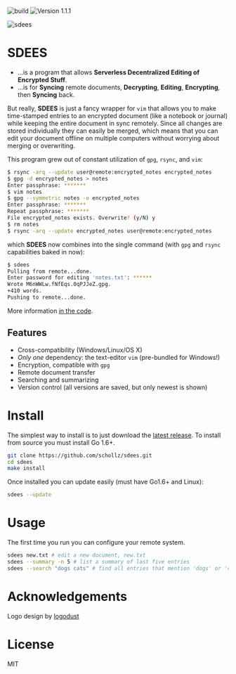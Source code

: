 ![build](https://img.shields.io/badge/build-passing-brightgreen.svg) ![Version 1.1.1](https://img.shields.io/badge/version-1.1.1-brightgreen.svg?version=flat-square)

![sdees](http://i.imgur.com/I6EzEDH.jpg)

# SDEES

- ...is a program that allows **Serverless Decentralized Editing of Encrypted Stuff**.
- ...is for **Syncing** remote documents, **Decrypting**, **Editing**, **Encrypting**, then **Syncing** back.

But really, **SDEES** is just a fancy wrapper for `vim` that allows you to make time-stamped entries to an encrypted document (like a notebook or journal) while keeping the entire document in sync remotely. Since all changes are stored individually they can easily be merged, which means that you can edit your document offline on multiple computers without worrying about merging or overwriting.

This program grew out of constant utilization of `gpg`, `rsync`, and `vim`:

```bash
$ rsync -arq --update user@remote:encrypted_notes encrypted_notes
$ gpg -d encrypted_notes > notes
Enter passphrase: *******
$ vim notes
$ gpg --symmetric notes -o encrypted_notes
Enter passphrase: *******
Repeat passphrase: *******
File encrypted_notes exists. Overwrite? (y/N) y
$ rm notes
$ rsync -arq --update encrypted_notes user@remote:encrypted_notes
```

which **SDEES** now combines into the single command (with `gpg` and `rsync` capabilities baked in now):

```bash
$ sdees
Pulling from remote...done.
Enter password for editing 'notes.txt': ******
Wrote M6nWWLw.fNfEqs.0qPJJeZ.gpg.
+410 words.
Pushing to remote...done.
```

More information [in the code](https://github.com/schollz/sdees/blob/master/main.go#L1-L39).

## Features

- Cross-compatibility (Windows/Linux/OS X)
- _Only one_ dependency: the text-editor `vim` (pre-bundled for Windows!)
- Encryption, compatible with `gpg`
- Remote document transfer
- Searching and summarizing
- Version control (all versions are saved, but only newest is shown)

# Install

The simplest way to install is to just download the [latest release](https://github.com/schollz/sdees/releases/latest). To install from source you must install Go 1.6+.

```bash
git clone https://github.com/schollz/sdees.git
cd sdees
make install
```

Once installed you can update easily (must have Go1.6+ and Linux):

```bash
sdees --update
```

# Usage

The first time you run you can configure your remote system.

```bash
sdees new.txt # edit a new document, new.txt
sdees --summary -n 5 # list a summary of last five entries
sdees --search "dogs cats" # find all entries that mention 'dogs' or 'cats'`
```

# Acknowledgements

Logo design by [logodust](http://logodust.com)

# License

MIT
